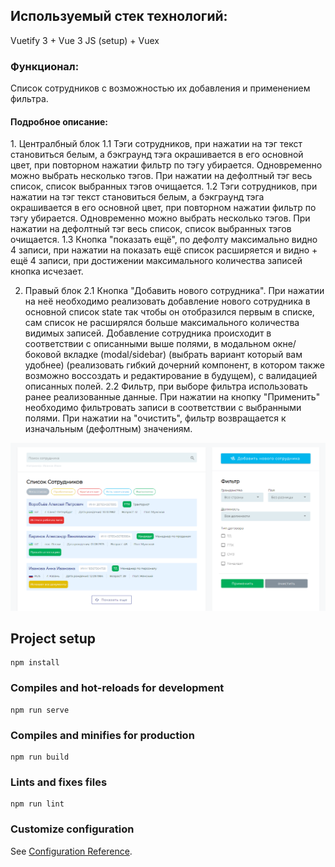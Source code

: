 <h2>Используемый стек технологий:</h2>
<p>Vuetify 3 + Vue 3 JS (setup) + Vuex</p>
<h3>Функционал:</h4>
<p>Cписок сотрудников с возможностью их добавления и применением фильтра.</p>

<h4>Подробное описание:</h4>
<span>
1. Централбный блок 
   1.1 Тэги сотрудников, при нажатии на тэг текст становиться белым, а бэкграунд тэга окрашивается в его основной цвет, при повторном нажатии фильтр по тэгу                  убирается. Одновременно можно выбрать несколько тэгов. При нажатии на дефолтный тэг весь список, список выбранных тэгов очищается.
   1.2 Тэги сотрудников, при нажатии на тэг текст становиться белым, а бэкграунд тэга окрашивается в его основной цвет, при повторном нажатии фильтр по тэгу                  убирается. Одновременно можно выбрать несколько тэгов. При нажатии на дефолтный тэг весь список, список выбранных тэгов очищается.
   1.3 Кнопка "показать ещё", по дефолту максимально видно 4 записи, при нажатии на показать ещё список расширяется и видно + ещё 4 записи, при достижении                    максимального количества записей кнопка исчезает.
  
2. Правый блок
   2.1 Кнопка "Добавить нового сотрудника". При нажатии на неё необходимо реализовать добавление нового сотрудника в основной список state так чтобы он отобразился            первым в списке, сам список не расширялся больше максимального количества видимых записей. Добавление сотрудника происходит в соответствии с описанными выше            полями, в модальном окне/боковой вкладке (modal/sidebar) (выбрать вариант который вам удобнее) (реализовать гибкий дочерний компонент, в котором также возможно        воссоздать и редактирование в будущем), с валидацией описанных полей.
   2.2 Фильтр, при выборе фильтра использовать ранее реализованные данные. При нажатии на кнопку "Применить" необходимо фильтровать записи в соответствии с выбранными        полями. При нажатии на "очистить", фильтр возвращается к изначальным (дефолтным) значениям.
</span>



<p align="center">
  <img src="https://github.com/EYKonnikov/list-employees/blob/main/src/assets/employeeList.png" width="840" title="">
</p>

## Project setup
```
npm install
```

### Compiles and hot-reloads for development
```
npm run serve
```

### Compiles and minifies for production
```
npm run build
```

### Lints and fixes files
```
npm run lint
```

### Customize configuration
See [Configuration Reference](https://cli.vuejs.org/config/).
